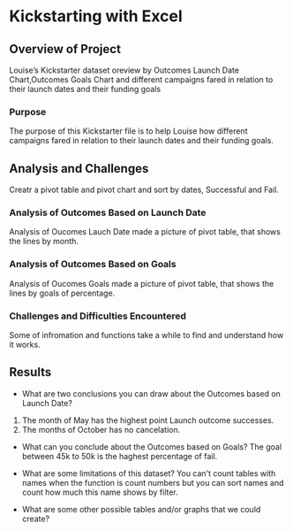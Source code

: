 # Kickstarting with Excel

## Overview of Project
Louise’s Kickstarter dataset oreview by Outcomes Launch Date Chart,Outcomes Goals Chart and different campaigns
 fared in relation to their launch dates and their funding goals

### Purpose
The purpose of this Kickstarter file is to help Louise how different campaigns fared in relation to their launch dates and their funding goals.


## Analysis and Challenges
Creatr a pivot table and pivot chart and sort by dates, Successful and Fail.
### Analysis of Outcomes Based on Launch Date
Analysis of Oucomes Lauch Date made a picture of pivot table, that shows the lines by month.

### Analysis of Outcomes Based on Goals
Analysis of Oucomes Goals made a picture of pivot table, that shows the lines by goals of percentage.

### Challenges and Difficulties Encountered
Some of infromation and functions take a while to find and understand how it works.

## Results

- What are two conclusions you can draw about the Outcomes based on Launch Date?
1. The month of May has the highest point Launch outcome successes.
2. The months of October has no cancelation.

- What can you conclude about the Outcomes based on Goals?
 The goal between 45k to 50k is the haghest percentage of fail.

- What are some limitations of this dataset?
You can't count tables with names when the function is count numbers but you can sort names and count how much this name shows by filter.
- What are some other possible tables and/or graphs that we could create?
